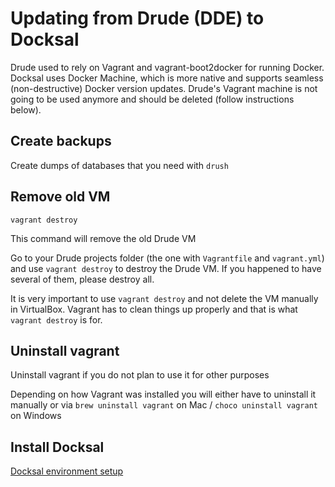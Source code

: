 # Updating from Drude (DDE) to Docksal

Drude used to rely on Vagrant and vagrant-boot2docker for running Docker.
Docksal uses Docker Machine, which is more native and supports seamless (non-destructive) Docker version updates.
Drude's Vagrant machine is not going to be used anymore and should be deleted (follow instructions below).

## Create backups

Create dumps of databases that you need with `drush`

## Remove old VM

```
vagrant destroy
```

This command will remove the old Drude VM

Go to your Drude projects folder (the one with `Vagrantfile` and `vagrant.yml`) and use `vagrant destroy` to destroy the Drude VM.
If you happened to have several of them, please destroy all.

It is very important to use `vagrant destroy` and not delete the VM manually in VirtualBox.
Vagrant has to clean things up properly and that is what `vagrant destroy` is for.

## Uninstall vagrant

Uninstall vagrant if you do not plan to use it for other purposes

Depending on how Vagrant was installed you will either have to uninstall it manually or
via `brew uninstall vagrant` on Mac / `choco uninstall vagrant` on Windows

## Install Docksal

[Docksal environment setup](env-setup.md)
